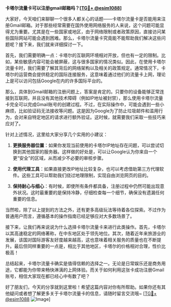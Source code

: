 **卡塔尔流量卡可以注册gmail邮箱吗？[[TG💪+ @esim1088](https://t.me/s/esim1088)]**

大家好，今天咱们来聊聊一个很多人都关心的话题——卡塔尔流量卡是否能用来注册Gmail邮箱。对于那些经常需要在国外使用网络服务的人来说，这个问题可能显得尤为重要。尤其是在一些国家或地区，由于网络限制或者政策原因，直接访问某些国际网站可能会遇到困难。那么，卡塔尔流量卡究竟能不能帮助我们解决这些问题呢？接下来，我们就来详细探讨一下。

首先，我们需要明确一点：卡塔尔的互联网环境相对开放，但也有一定的限制。比如，某些敏感内容可能会被屏蔽，这与很多国家的情况类似。因此，在使用卡塔尔流量卡时，我们需要了解其背后的网络架构以及相关的政策规定。通常情况下，卡塔尔的运营商会提供稳定的国际连接服务，这意味着通过他们的流量卡上网，理论上是可以访问包括Google在内的许多国际平台的。

那么，具体到Gmail邮箱的注册问题上，答案是肯定的。只要你的设备能够正常连接到互联网，并且没有其他技术障碍（例如IP地址被封禁），那么使用卡塔尔流量卡完全可以完成Gmail账号的创建过程。不过，在实际操作中，可能会遇到一些小麻烦，比如验证码无法接收等问题。这是因为Google为了防止垃圾邮件和滥用行为，会对来自特定地区的请求进行额外验证。这时候，就需要我们采取一些技巧来应对了。

针对上述情况，这里给大家分享几个实用的小建议：

1. **更换服务器位置**：如果你发现当前使用的卡塔尔IP地址存在问题，可以尝试切换到其他国家的服务器。这样做的好处是，可以让Google认为你来自一个更“安全”的区域，从而减少不必要的审核步骤。
   
2. **使用代理工具**：如果直接更改IP地址比较复杂，也可以考虑借助第三方代理软件。这些工具可以帮助我们绕过地理限制，实现自由浏览网页的目的。

3. **保持耐心与细心**：有时候，即使所有条件都具备，注册过程中仍然可能出现意外状况。这时最重要的是保持冷静，仔细检查每一个细节，确保没有遗漏任何重要的信息。

当然啦，除了以上提到的方法之外，还有更多高级玩法等待着各位探索。不过作为普通用户而言，遵循基本的操作指南已经足够应对大多数场景了。

接下来，让我们再来说说为什么选择卡塔尔流量卡来进行此类操作。首先，卡塔尔以其高速稳定的网络著称，在中东地区处于领先地位。其次，随着近年来旅游业的发展，该国对国际游客友好度越来越高，这也意味着相关服务的质量也在不断提升。最后但同样重要的一点是，相比于其他地区，卡塔尔的价格相对合理，性价比极高！

总结起来，卡塔尔流量卡确实是值得信赖的选择之一。无论是日常娱乐还是商务用途，它都能为你带来畅快淋漓的上网体验。而关于如何利用这张卡成功注册Gmail账号，相信大家现在都已经心中有数了吧？

好了朋友们，今天的分享就到这里啦！希望这篇内容对你有所帮助。如果你还有其他疑问或者想了解更多关于卡塔尔流量卡的信息，请随时留言交流哦~ [[TG💪+ @esim1088](https://t.me/s/esim1088) ![Image](https://i.postimg.cc/4NQfJmqS/Snipaste-2025-05-13-00-14-12.png)]